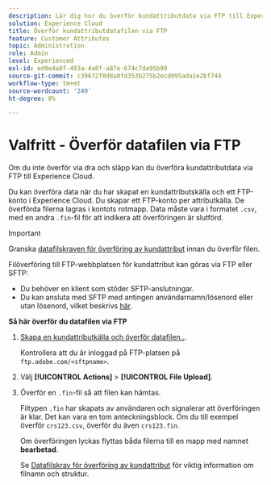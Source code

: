 ```yaml
---
description: Lär dig hur du överför kundattributdata via FTP till Experience Cloud.
solution: Experience Cloud
title: Överför kundattributdatafilen via FTP
feature: Customer Attributes
topic: Administration
role: Admin
level: Experienced
exl-id: ed9e4a8f-493a-4a0f-a87e-674c7da95b99
source-git-commit: c39672f0d8a0fd353b275b2ecd095ada1e2bf744
workflow-type: tm+mt
source-wordcount: '249'
ht-degree: 0%

---
```


# Valfritt - Överför datafilen via FTP

Om du inte överför via dra och släpp kan du överföra kundattributdata via FTP till Experience Cloud.

Du kan överföra data när du har skapat en kundattributskälla och ett FTP-konto i Experience Cloud. Du skapar ett FTP-konto per attributkälla. De överförda filerna lagras i kontots rotmapp. Data måste vara i formatet `.csv`, med en andra `.fin`-fil för att indikera att överföringen är slutförd.

>[!IMPORTANT]
>
>Granska [datafilskraven för överföring av kundattribut](crs-data-file.md) innan du överför filen.

Filöverföring till FTP-webbplatsen för kundattribut kan göras via FTP eller SFTP:

* Du behöver en klient som stöder SFTP-anslutningar.
* Du kan ansluta med SFTP med antingen användarnamn/lösenord eller utan lösenord, vilket beskrivs [här](https://experienceleague.adobe.com/docs/analytics/export/ftp-and-sftp/secure-file-transfer-protocol/ftp-sftp-cert-auth.html).

**Så här överför du datafilen via FTP**

1. [Skapa en kundattributkälla och överför datafilen..](t-crs-usecase.md).

   Kontrollera att du är inloggad på FTP-platsen på `ftp.adobe.com/<sftpname>`.

1. Välj **[!UICONTROL Actions]** > **[!UICONTROL File Upload]**.

1. Överför en `.fin`-fil så att filen kan hämtas.

   Filtypen `.fin` har skapats av användaren och signalerar att överföringen är klar. Det kan vara en tom anteckningsblock. Om du till exempel överför `crs123.csv`, överför du även `crs123.fin`.

   Om överföringen lyckas flyttas båda filerna till en mapp med namnet **bearbetad**.

   Se [Datafilskrav för överföring av kundattribut](crs-data-file.md) för viktig information om filnamn och struktur.
